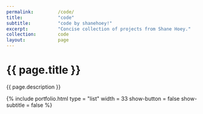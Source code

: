 ```yaml
---
permalink:         /code/
title:             "code"
subtitle:          "code by shanehoey!"
excerpt:           "Concise collection of projects from Shane Hoey."
collection:        code
layout:            page
---
```


# {{ page.title }}

{{ page.description }}

{% include portfolio.html type = "list" width = 33 show-button = false show-subtitle = false %}

